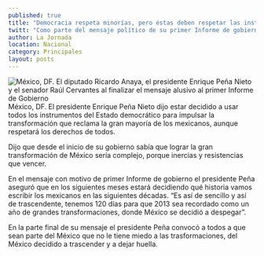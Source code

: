 ```yaml
---
published: true
title: "Democracia respeta minorías, pero éstas deben respetar las instituciones: Peña Nieto"
twitt: "Como parte del mensaje político de su primer Informe de gobierno, pidió a los mexicanos “respaldar al Congreso” para concluir el proceso legislativo de la Ley del Servicio Profesional Docente y de la reforma financiera"
author: La Jornada
location: Nacional
category: Principales
layout: posts
---
```


![México, DF. El diputado Ricardo Anaya, el presidente Enrique Peña Nieto y el senador Raúl Cervantes al finalizar el mensaje alusivo al primer Informe de Gobierno](http://i.imgur.com/sVWfx0Tm.jpg)México, DF. El presidente Enrique Peña Nieto dijo estar decidido a usar todos los instrumentos del Estado democrático para impulsar la transformación que reclama la gran mayoría de los mexicanos, aunque respetará los derechos de todos.

Dijo que desde el inicio de su gobierno sabía que lograr la gran transformación de México sería complejo, porque inercias y resistencias que vencer.

En el mensaje con motivo de primer Informe de gobierno el presidente Peña aseguró que en los siguientes meses estará decidiendo qué historia vamos escribir los mexicanos en las siguientes décadas. “Es así de sencillo y así de trascendente, tenemos 120 días para que 2013 sea recordado como un año de grandes transformaciones, donde México se decidió a despegar”.

En la parte final de su mensaje el presidente Peña convocó a todos a que sean parte del México que no le tiene miedo a las trasformaciones, del México decidido a trascender y a dejar huella.
